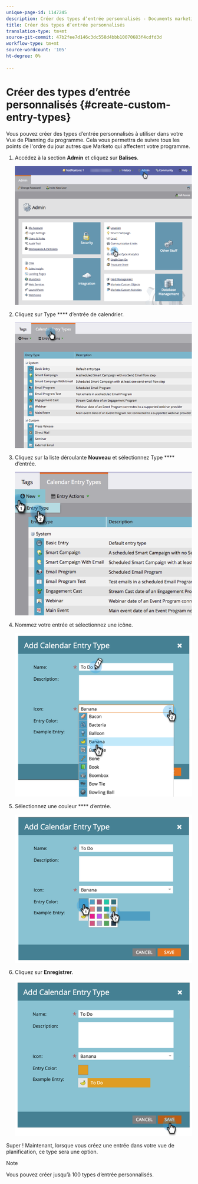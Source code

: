 ```yaml
---
unique-page-id: 1147245
description: Créer des types d’entrée personnalisés - Documents marketing - Documentation du produit
title: Créer des types d’entrée personnalisés
translation-type: tm+mt
source-git-commit: 47b2fee7d146c3dc558d4bbb10070683f4cdfd3d
workflow-type: tm+mt
source-wordcount: '105'
ht-degree: 0%

---
```



# Créer des types d’entrée personnalisés {#create-custom-entry-types}

Vous pouvez créer des types d’entrée personnalisés à utiliser dans votre Vue de Planning du programme. Cela vous permettra de suivre tous les points de l&#39;ordre du jour autres que Marketo qui affectent votre programme.

1. Accédez à la section **Admin** et cliquez sur **Balises**.

   ![](assets/admintags.png)

1. Cliquez sur Type **** d’entrée de calendrier.

   ![](assets/image2014-9-15-15-3a41-3a33.png)

1. Cliquez sur la liste déroulante **Nouveau** et sélectionnez Type **** d’entrée.

   ![](assets/image2014-9-15-15-3a41-3a58.png)

1. Nommez votre entrée et sélectionnez une icône.

   ![](assets/image2014-9-15-16-3a11-3a24.png)

1. Sélectionnez une couleur **** d’entrée.

   ![](assets/image2014-9-15-16-3a3-3a55.png)

1. Cliquez sur **Enregistrer**.

   ![](assets/image2014-9-15-16-3a4-3a14.png)

Super ! Maintenant, lorsque vous créez une entrée dans votre vue de planification, ce type sera une option.

>[!NOTE]
>
>Vous pouvez créer jusqu’à 100 types d’entrée personnalisés.


